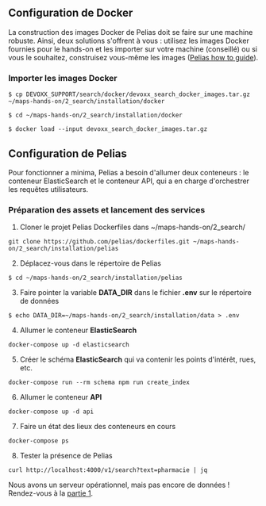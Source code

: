 ## Configuration de Docker
La construction des images Docker de Pelias doit se faire sur une machine robuste. Ainsi, deux solutions s'offrent à vous : utilisez les images Docker fournies pour le hands-on et les importer sur votre machine (conseillé) ou si vous le souhaitez, construisez vous-même les images ([Pelias how to guide](https://pelias.io/install.html)).

### Importer les images Docker
```
$ cp DEVOXX_SUPPORT/search/docker/devoxx_search_docker_images.tar.gz ~/maps-hands-on/2_search/installation/docker
```
```
$ cd ~/maps-hands-on/2_search/installation/docker
```
```
$ docker load --input devoxx_search_docker_images.tar.gz
```

## Configuration de Pelias
Pour fonctionner a minima, Pelias a besoin d'allumer deux conteneurs : le conteneur ElasticSearch et le conteneur API, qui a en charge d'orchestrer les requêtes utilisateurs.

### Préparation des assets et lancement des services
1. Cloner le projet Pelias Dockerfiles dans ~/maps-hands-on/2_search/
```
git clone https://github.com/pelias/dockerfiles.git ~/maps-hands-on/2_search/installation/pelias
```
2. Déplacez-vous dans le répertoire de Pelias
```
$ cd ~/maps-hands-on/2_search/installation/pelias
```
3. Faire pointer la variable __DATA_DIR__ dans le fichier __.env__ sur le répertoire de données
```
$ echo DATA_DIR=~/maps-hands-on/2_search/installation/data > .env
```
4. Allumer le conteneur __ElasticSearch__
```
docker-compose up -d elasticsearch
```
5. Créer le schéma __ElasticSearch__ qui va contenir les points d'intérêt, rues, etc.
```
docker-compose run --rm schema npm run create_index
```
6. Allumer le conteneur __API__
```
docker-compose up -d api
```
7. Faire un état des lieux des conteneurs en cours
```
docker-compose ps
```
8. Tester la présence de Pelias
```
curl http://localhost:4000/v1/search?text=pharmacie | jq
```
Nous avons un serveur opérationnel, mais pas encore de données ! Rendez-vous à la [partie 1](../part1).